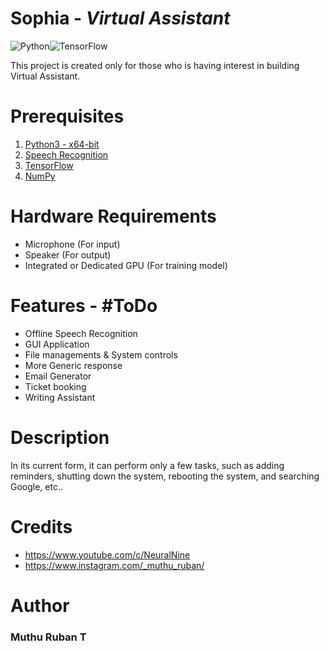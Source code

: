 # Sophia - _Virtual Assistant_ 
![Python](https://img.shields.io/badge/python-3670A0?style=for-the-badge&logo=python&logoColor=ffdd54)![TensorFlow](https://img.shields.io/badge/TensorFlow-%23FF6F00.svg?style=for-the-badge&logo=TensorFlow&logoColor=white)  

This project is created only for those who is having interest in building Virtual Assistant.

# Prerequisites

1. [Python3 - x64-bit](https://www.python.org/)
2. [Speech Recognition](https://pypi.org/project/SpeechRecognition/)
3. [TensorFlow](https://www.tensorflow.org/)
4. [NumPy](https://numpy.org/)

# Hardware Requirements
- Microphone (For input)
- Speaker (For output)
- Integrated or Dedicated GPU (For training model)


# Features - #ToDo
- Offline Speech Recognition
- GUI Application
- File managements & System controls
- More Generic response
- Email Generator
- Ticket booking
- Writing Assistant

# Description
In its current form, it can perform only a few tasks, such as adding reminders, shutting down the system, rebooting the system, and searching Google, etc..
# Credits
- https://www.youtube.com/c/NeuralNine
- https://www.instagram.com/_muthu_ruban/
# Author
### Muthu Ruban T